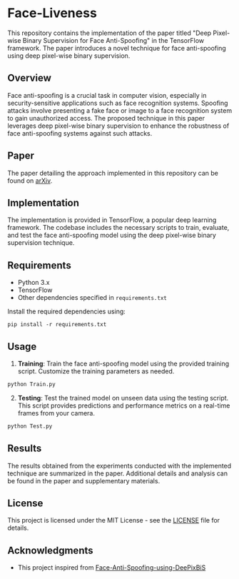 # Face-Liveness

This repository contains the implementation of the paper titled "Deep Pixel-wise Binary Supervision for Face Anti-Spoofing" in the TensorFlow framework. The paper introduces a novel technique for face anti-spoofing using deep pixel-wise binary supervision.

## Overview

Face anti-spoofing is a crucial task in computer vision, especially in security-sensitive applications such as face recognition systems. Spoofing attacks involve presenting a fake face or image to a face recognition system to gain unauthorized access. The proposed technique in this paper leverages deep pixel-wise binary supervision to enhance the robustness of face anti-spoofing systems against such attacks.

## Paper

The paper detailing the approach implemented in this repository can be found on [arXiv](https://arxiv.org/pdf/1907.04047v1.pdf).

## Implementation

The implementation is provided in TensorFlow, a popular deep learning framework. The codebase includes the necessary scripts to train, evaluate, and test the face anti-spoofing model using the deep pixel-wise binary supervision technique.

## Requirements

- Python 3.x
- TensorFlow
- Other dependencies specified in `requirements.txt`

Install the required dependencies using:

```
pip install -r requirements.txt
```

## Usage

1. **Training**: Train the face anti-spoofing model using the provided training script. Customize the training parameters as needed.

```bash
python Train.py
```

2. **Testing**: Test the trained model on unseen data using the testing script. This script provides predictions and performance metrics on a real-time frames from your camera.

```bash
python Test.py
```

## Results

The results obtained from the experiments conducted with the implemented technique are summarized in the paper. Additional details and analysis can be found in the paper and supplementary materials.

## License

This project is licensed under the MIT License - see the [LICENSE](LICENSE) file for details.

## Acknowledgments

- This project inspired from [Face-Anti-Spoofing-using-DeePixBiS](https://github.com/Saiyam26/Face-Anti-Spoofing-using-DeePixBiS)
